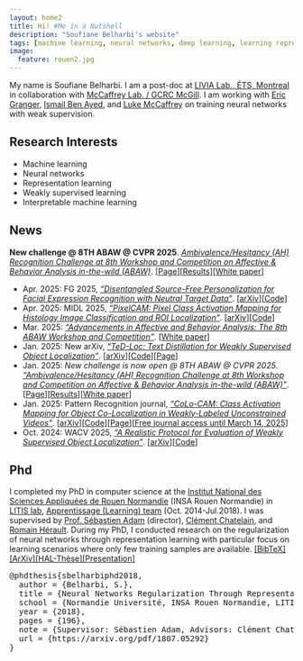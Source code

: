 ```yaml
---
layout: home2
title: Hi! #Me in a Nutshell
description: "Soufiane Belharbi's website"
tags: [machine learning, neural networks, deep learning, learning representations, academic, page, soufiane belharbi, montreal, canada, ÉTS, École de technologie supérieure, LIVIA lab, LITIS lab, Rouen, France]
image:
  feature: rouen2.jpg
---
```

My name is Soufiane Belharbi. I am a post-doc at [LIVIA Lab., ÉTS, Montreal](https://liviamtl.ca/) in collaboration with [McCaffrey Lab. / GCRC McGill](https://mccaffreylab.mcgill.ca/McCaffreyLab.html). I am working with [Eric Granger](https://www.etsmtl.ca/en/research/professors/egranger), [Ismail Ben Ayed](http://profs.etsmtl.ca/ibenayed/), and [Luke McCaffrey](https://mcgillgcrc.com/research/members/mccaffrey) on training neural networks with weak supervision.

<!-- <br/>
<br/> -->


## Research Interests
* Machine learning
* Neural networks
* Representation learning
* Weakly supervised learning
* Interpretable machine learning


## News

**New challenge @ 8TH ABAW @ CVPR 2025**. [*Ambivalence/Hesitancy (AH) Recognition Challenge at 8th Workshop and Competition on Affective & Behavior Analysis in-the-wild (ABAW)*](https://affective-behavior-analysis-in-the-wild.github.io/8th/#counts3). [<a href="https://affective-behavior-analysis-in-the-wild.github.io/8th/#counts3">Page</a>][<a href="https://drive.google.com/file/d/1XpGBVp6TZnV3khbyP48SpIWmGnR8EbYU/view">Results</a>][<a href="https://doi.org/10.6084/m9.figshare.28524563.v4">White paper</a>]

* Apr. 2025: FG 2025, [*“Disentangled Source-Free Personalization for Facial Expression Recognition with Neutral Target Data”*](https://arxiv.org/pdf/2503.20771). [<a href="https://arxiv.org/pdf/2503.20771">arXiv</a>][<a href="https://github.com/MasoumehSharafi/DSFDA-for-Pain-Assessment">Code</a>]
* Apr. 2025: MIDL 2025, [*“PixelCAM: Pixel Class Activation Mapping for Histology Image Classification and ROI Localization”*](https://arxiv.org/pdf/2503.24135). [<a href="https://arxiv.org/pdf/2503.24135">arXiv</a>][<a href="https://github.com/alexisguichemerrecode/pixelcam">Code</a>]
* Mar. 2025: [*“Advancements in Affective and Behavior Analysis: The 8th ABAW Workshop and Competition”*](https://doi.org/10.6084/m9.figshare.28524563.v4). [<a href="https://doi.org/10.6084/m9.figshare.28524563.v4">White paper</a>]
* Jan. 2025: New arXiv, [*“TeD-Loc: Text Distillation for Weakly Supervised Object Localization”*](https://arxiv.org/pdf/2501.12632). [<a href="https://arxiv.org/pdf/2501.12632">arXiv</a>][<a href="https://github.com/shakeebmurtaza/TeDLOC">Code</a>][<a href="/ted-loc">Page</a>]
* Jan. 2025: *New challenge is now open @ 8TH ABAW @ CVPR 2025*. [*“Ambivalence/Hesitancy (AH) Recognition Challenge at 8th Workshop and Competition on Affective & Behavior Analysis in-the-wild (ABAW)”*](https://affective-behavior-analysis-in-the-wild.github.io/8th/#counts3). [<a href="https://affective-behavior-analysis-in-the-wild.github.io/8th/#counts3">Page</a>][<a href="https://drive.google.com/file/d/1XpGBVp6TZnV3khbyP48SpIWmGnR8EbYU/view">Results</a>][<a href="https://doi.org/10.6084/m9.figshare.28524563.v4">White paper</a>]
* Jan. 2025: Pattern Recognition journal, [*“CoLo-CAM: Class Activation Mapping for Object Co-Localization in Weakly-Labeled Unconstrained Videos”*](https://arxiv.org/pdf/2303.09044). [<a href="https://arxiv.org/pdf/2303.09044">arXiv</a>][<a href="https://github.com/sbelharbi/colo-cam">Code</a>][<a href="/colo-cam">Page</a>][<a href="https://authors.elsevier.com/a/1kUV-77nKs8lu">Free journal access until March 14, 2025</a>]
* Oct. 2024: WACV 2025, [*“A Realistic Protocol for Evaluation of Weakly Supervised Object Localization”*](https://arxiv.org/pdf/2404.10034). [<a href="https://arxiv.org/pdf/2404.10034">arXiv</a>][<a href="https://github.com/shakeebmurtaza/wsol_model_selection">Code</a>]

## Phd
I completed my PhD in computer science at the [Institut National des Sciences Appliquées de Rouen Normandie](http://www.insa-rouen.fr/en) (INSA Rouen Normandie) in
[LITIS lab](http://www.litislab.fr/),
[Apprentissage (Learning) team](http://www.litislab.fr/equipe/docapp/) (Oct.
2014-Jul.2018). I was
supervised by [Prof. Sébastien Adam](http://pagesperso.litislab.fr/sebadam/) (director), [Clément Chatelain](http://pagesperso.litislab.fr/cchatelain/), and
[Romain Hérault](https://asi.insa-rouen.fr/enseignants/~rherault/pelican/). During my PhD, I conducted research on the regularization of neural networks through representation learning with particular focus on learning scenarios where only few training samples are available. <a href="javascript:toggleBibtex('sbelharbiphd2018')">[BibTeX]</a>
<a href="https://arxiv.org/pdf/1807.05292">[ArXiv]</a><a href="https://tel.archives-ouvertes.fr/tel-01835035">[HAL-Thèse]</a><a href="/publications/2018/presentation-phd-defense-2018.pdf">[Presentation]</a>
<div id="bib_sbelharbiphd2018" class="bibtex noshow">
<pre>
@phdthesis{sbelharbiphd2018,
  author = {Belharbi, S.},
  title = {Neural Networks Regularization Through Representation Learning},
  school = {Normandie Université, INSA Rouen Normandie, LITIS laboratory},
  year = {2018},
  pages = {196},
  note = {Supervisor: Sébastien Adam, Advisors: Clément Chatelain, Romain Hérault},
  url = {https://arxiv.org/pdf/1807.05292}
}
</pre>
</div>
